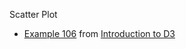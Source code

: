 Scatter Plot

 * [Example 106](http://curran.github.io/screencasts/introToD3/examples/viewer/#/106) from [Introduction to D3](https://github.com/curran/screencasts/tree/gh-pages/introToD3)

